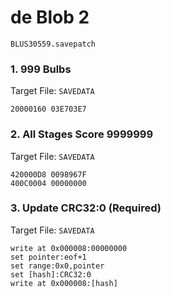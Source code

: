# de Blob 2 

`BLUS30559.savepatch`

### 1. 999 Bulbs

Target File: `SAVEDATA`

```
20000160 03E703E7
```

### 2. All Stages Score 9999999

Target File: `SAVEDATA`

```
420000D8 0098967F
400C0004 00000000
```

### 3. Update CRC32:0 (Required)

Target File: `SAVEDATA`

```
write at 0x000008:00000000
set pointer:eof+1
set range:0x0,pointer
set [hash]:CRC32:0
write at 0x000008:[hash]
```

